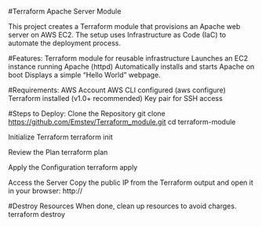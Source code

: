 #Terraform Apache Server Module

This project creates a Terraform module that provisions an Apache web server on AWS EC2.
The setup uses Infrastructure as Code (IaC) to automate the deployment process.

#Features:
Terraform module for reusable infrastructure
Launches an EC2 instance running Apache (httpd)
Automatically installs and starts Apache on boot
Displays a simple “Hello World” webpage.

#Requirements:
AWS Account
AWS CLI configured (aws configure)
Terraform installed (v1.0+ recommended)
Key pair for SSH access

#Steps to Deploy:
Clone the Repository
git clone https://github.com/Emstev/Terraform_module.git
cd terraform-module

Initialize Terraform
terraform init

Review the Plan
terraform plan

Apply the Configuration
terraform apply

Access the Server
Copy the public IP from the Terraform output and open it in your browser:
http://<public-ip>

#Destroy Resources
When done, clean up resources to avoid charges.
terraform destroy
